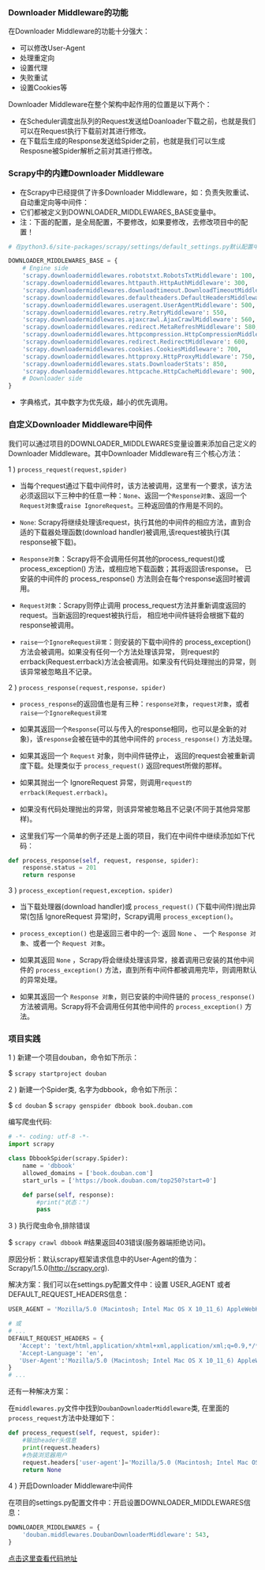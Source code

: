 ### Downloader Middleware的功能

在Downloader Middleware的功能十分强大：

- 可以修改User-Agent
- 处理重定向 
- 设置代理
- 失败重试
- 设置Cookies等

Downloader Middleware在整个架构中起作用的位置是以下两个：

- 在Scheduler调度出队列的Request发送给Doanloader下载之前，也就是我们可以在Request执行下载前对其进行修改。
- 在下载后生成的Response发送给Spider之前，也就是我们可以生成Resposne被Spider解析之前对其进行修改。

### Scrapy中的内建Downloader Middleware

- 在Scrapy中已经提供了许多Downloader Middleware，如：负责失败重试、自动重定向等中间件：
- 它们都被定义到DOWNLOADER_MIDDLEWARES_BASE变量中。
- 注：下面的配置，是全局配置，不要修改，如果要修改，去修改项目中的配置！

```python
# 在python3.6/site-packages/scrapy/settings/default_settings.py默认配置中

DOWNLOADER_MIDDLEWARES_BASE = {
    # Engine side
    'scrapy.downloadermiddlewares.robotstxt.RobotsTxtMiddleware': 100,
    'scrapy.downloadermiddlewares.httpauth.HttpAuthMiddleware': 300,
    'scrapy.downloadermiddlewares.downloadtimeout.DownloadTimeoutMiddleware': 350,
    'scrapy.downloadermiddlewares.defaultheaders.DefaultHeadersMiddleware': 400,
    'scrapy.downloadermiddlewares.useragent.UserAgentMiddleware': 500,
    'scrapy.downloadermiddlewares.retry.RetryMiddleware': 550,
    'scrapy.downloadermiddlewares.ajaxcrawl.AjaxCrawlMiddleware': 560,
    'scrapy.downloadermiddlewares.redirect.MetaRefreshMiddleware': 580,
    'scrapy.downloadermiddlewares.httpcompression.HttpCompressionMiddleware': 590,
    'scrapy.downloadermiddlewares.redirect.RedirectMiddleware': 600,
    'scrapy.downloadermiddlewares.cookies.CookiesMiddleware': 700,
    'scrapy.downloadermiddlewares.httpproxy.HttpProxyMiddleware': 750,
    'scrapy.downloadermiddlewares.stats.DownloaderStats': 850,
    'scrapy.downloadermiddlewares.httpcache.HttpCacheMiddleware': 900,
    # Downloader side
}
```

- 字典格式，其中数字为优先级，越小的优先调用。

### 自定义Downloader Middleware中间件

我们可以通过项目的DOWNLOADER_MIDDLEWARES变量设置来添加自己定义的Downloader Middleware。其中Downloader Middleware有三个核心方法：

1 ) `process_request(request,spider)`

- 当每个request通过下载中间件时，该方法被调用，这里有一个要求，该方法必须返回以下三种中的任意一种：`None`、返回一个`Response对象`、返回一个`Request对象`或`raise IgnoreRequest`。三种返回值的作用是不同的。

- `None`: Scrapy将继续处理该request，执行其他的中间件的相应方法，直到合适的下载器处理函数(download handler)被调用,该request被执行(其response被下载)。

- `Response对象`：Scrapy将不会调用任何其他的process_request()或process_exception() 方法，或相应地下载函数；其将返回该response。 已安装的中间件的 process_response() 方法则会在每个response返回时被调用。

- `Request对象`：Scrapy则停止调用 process_request方法并重新调度返回的request。当新返回的request被执行后， 相应地中间件链将会根据下载的response被调用。

- `raise一个IgnoreRequest异常`：则安装的下载中间件的 process_exception() 方法会被调用。如果没有任何一个方法处理该异常， 则request的errback(Request.errback)方法会被调用。如果没有代码处理抛出的异常，则该异常被忽略且不记录。


2 ) `process_response(request,response，spider)`

- `process_response`的返回值也是有三种：`response对象`，`request对象`，或者`raise一个IgnoreRequest异常`

- 如果其返回一个`Response`(可以与传入的response相同，也可以是全新的对象)，该`response`会被在链中的其他中间件的 `process_response()` 方法处理。

- 如果其返回一个 `Request` 对象，则中间件链停止， 返回的request会被重新调度下载。处理类似于 `process_request()` 返回request所做的那样。

- 如果其抛出一个 IgnoreRequest 异常，则调用`request的errback(Request.errback)`。

- 如果没有代码处理抛出的异常，则该异常被忽略且不记录(不同于其他异常那样)。

- 这里我们写一个简单的例子还是上面的项目，我们在中间件中继续添加如下代码：

```python
def process_response(self, request, response, spider):
    response.status = 201
    return response
```

3 ) `process_exception(request,exception，spider)`

- 当下载处理器(download handler)或 `process_request()` (下载中间件)抛出异常(包括 IgnoreRequest 异常)时，Scrapy调用 `process_exception()`。

- `process_exception()` 也是返回三者中的一个: 返回 `None` 、 一个 `Response 对象`、或者一个 `Request 对象`。

- 如果其返回 `None` ，Scrapy将会继续处理该异常，接着调用已安装的其他中间件的 `process_exception()` 方法，直到所有中间件都被调用完毕，则调用默认的异常处理。

- 如果其返回一个 `Response 对象`，则已安装的中间件链的 `process_response()` 方法被调用。Scrapy将不会调用任何其他中间件的 `process_exception()` 方法。

### 项目实践

1 ) 新建一个项目douban，命令如下所示：

$ `scrapy startproject douban`

2 ) 新建一个Spider类, 名字为dbbook，命令如下所示：

$ `cd douban`
$ `scrapy genspider dbbook book.douban.com`

编写爬虫代码:
```python
# -*- coding: utf-8 -*-
import scrapy

class DbbookSpider(scrapy.Spider):
    name = 'dbbook'
    allowed_domains = ['book.douban.com']
    start_urls = ['https://book.douban.com/top250?start=0']

    def parse(self, response):
        #print("状态：")
        pass
```

3 ) 执行爬虫命令,排除错误

$ `scrapy crawl dbbook` #结果返回403错误(服务器端拒绝访问)。

原因分析：默认scrapy框架请求信息中的User-Agent的值为：Scrapy/1.5.0(http://scrapy.org).

解决方案：我们可以在settings.py配置文件中：设置 USER_AGENT 或者DEFAULT_REQUEST_HEADERS信息：

```python
USER_AGENT = 'Mozilla/5.0 (Macintosh; Intel Mac OS X 10_11_6) AppleWebKit/537.36 (KHTML, like Gecko) Chrome/66.0.3359.139 Safari/537.36'

# 或
# ...
DEFAULT_REQUEST_HEADERS = {
   'Accept': 'text/html,application/xhtml+xml,application/xml;q=0.9,*/*;q=0.8',
   'Accept-Language': 'en',
   'User-Agent':'Mozilla/5.0 (Macintosh; Intel Mac OS X 10_11_6) AppleWebKit/537.36 (KHTML, like Gecko) Chrome/66.0.3359.139 Safari/537.36',
}
# ...
```

还有一种解决方案：

在`middlewares.py`文件中找到`DoubanDownloaderMiddleware`类, 在里面的`process_request`方法中处理如下：

```python
def process_request(self, request, spider):
    #输出header头信息
    print(request.headers)
    #伪装浏览器用户
    request.headers['user-agent']='Mozilla/5.0 (Macintosh; Intel Mac OS X 10_11_6) AppleWebKit/537.36 (KHTML, like Gecko) Chrome/66.0.3359.139 Safari/537.36'
    return None
```

4 ) 开启Downloader Middleware中间件

在项目的settings.py配置文件中：开启设置DOWNLOADER_MIDDLEWARES信息：

```python
DOWNLOADER_MIDDLEWARES = {
    'douban.middlewares.DoubanDownloaderMiddleware': 543,
}
```

[点击这里查看代码地址](https://github.com/johnnynode/python-spider/tree/master/contents/code/douban)